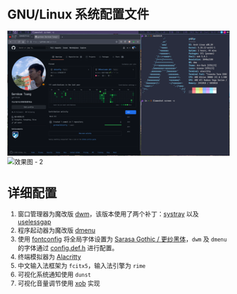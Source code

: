 # GNU/Linux 系统配置文件

![效果图 - 1](screenshot/1.png)
![效果图 - 2](screenshot/2.png)

# 详细配置

1. 窗口管理器为魔改版 [dwm](./dwm)，该版本使用了两个补丁：[systray](https://dwm.suckless.org/patches/systray) 以及 [uselessgap](https://dwm.suckless.org/patches/uselessgap)
2. 程序起动器为魔改版 [dmenu](./dmenu)
3. 使用 [fontconfig](./fontconfig) 将全局字体设置为 [Sarasa Gothic / 更纱黑体](https://github.com/be5invis/Sarasa-Gothic)，`dwm` 及 `dmenu` 的字体通过 [config.def.h](./dwm/config.def.h) 进行配置。
4. 终端模拟器为 [Alacritty](https://github.com/alacritty/alacritty)
5. 中文输入法框架为 `fcitx5`，输入法引擎为 `rime`
6. 可视化系统通知使用 `dunst`
7. 可视化音量调节使用 [xob](https://github.com/florentc/xob) 实现